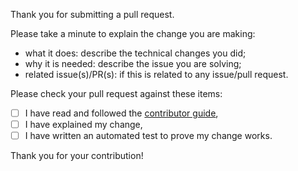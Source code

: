 Thank you for submitting a pull request.

Please take a minute to explain the change you are making:
- what it does: describe the technical changes you did;
- why it is needed: describe the issue you are solving;
- related issue(s)/PR(s): if this is related to any issue/pull request.

Please check your pull request against these items:
- [ ] I have read and followed the [contributor guide](https://github.com/release-change/release-change/blob/main/CONTRIBUTING.md),
- [ ] I have explained my change,
- [ ] I have written an automated test to prove my change works.

Thank you for your contribution!
